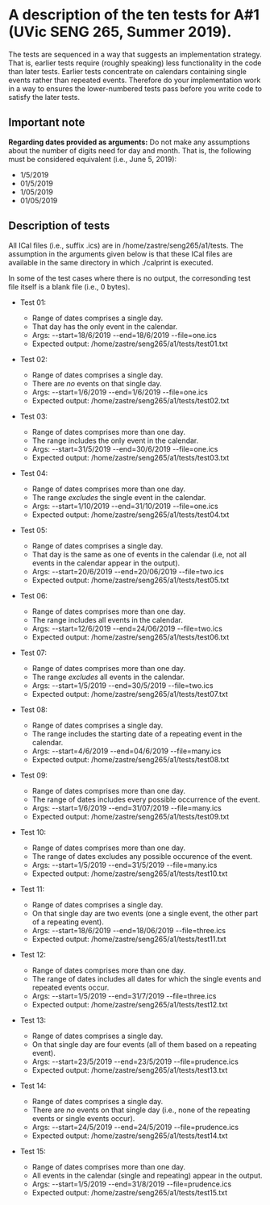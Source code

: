 # A description of the ten tests for A#1 (UVic SENG 265, Summer 2019).

The tests are sequenced in a way that suggests an implementation
strategy. That is, earlier tests require (roughly speaking) less
functionality in the code than later tests. Earlier tests concentrate
on calendars containing single events rather than repeated events.
Therefore do your implementation work in a way to ensures the
lower-numbered tests pass before you write code to satisfy the later
tests.


## Important note

**Regarding dates provided as arguments:** Do not make any
assumptions about the number of digits need for day and month. That
is, the following must be considered equivalent (i.e., June 5, 2019):
* 1/5/2019
* 01/5/2019
* 1/05/2019
* 01/05/2019


## Description of tests

All ICal files (i.e., suffix .ics) are in /home/zastre/seng265/a1/tests.
The assumption in the arguments given below is that these ICal files
are available in the same directory in which ./calprint is executed.

In some of the test cases where there is no output, the corresonding
test file itself is a blank file (i.e., 0 bytes).

* Test 01:
    * Range of dates comprises a single day.
    * That day has the only event in the calendar.
    * Args: --start=18/6/2019 --end=18/6/2019 --file=one.ics
    * Expected output: /home/zastre/seng265/a1/tests/test01.txt

* Test 02:
    * Range of dates comprises a single day.
    * There are _no_ events on that single day. 
    * Args: --start=1/6/2019 --end=1/6/2019 --file=one.ics
    * Expected output: /home/zastre/seng265/a1/tests/test02.txt

* Test 03:
    * Range of dates comprises more than one day.
    * The range includes the only event in the calendar.
    * Args: --start=31/5/2019 --end=30/6/2019 --file=one.ics
    * Expected output: /home/zastre/seng265/a1/tests/test03.txt

* Test 04:
    * Range of dates comprises more than one day.
    * The range _excludes_ the single event in the calendar.
    * Args: --start=1/10/2019 --end=31/10/2019 --file=one.ics
    * Expected output: /home/zastre/seng265/a1/tests/test04.txt

* Test 05:
    * Range of dates comprises a single day.
    * That day is the same as one of events in the calendar (i.e, 
      not all events in the calendar appear in the output).
    * Args: --start=20/6/2019 --end=20/06/2019 --file=two.ics
    * Expected output: /home/zastre/seng265/a1/tests/test05.txt

* Test 06:
    * Range of dates comprises more than one day.
    * The range includes all events in the calendar.
    * Args: --start=12/6/2019 --end=24/06/2019 --file=two.ics
    * Expected output: /home/zastre/seng265/a1/tests/test06.txt

* Test 07:
    * Range of dates comprises more than one day.
    * The range _excludes_ all events in the calendar.
    * Args: --start=1/5/2019 --end=30/5/2019 --file=two.ics
    * Expected output: /home/zastre/seng265/a1/tests/test07.txt

* Test 08:
    * Range of dates comprises a single day.
    * The range includes the starting date of a repeating
      event in the calendar.
    * Args: --start=4/6/2019 --end=04/6/2019 --file=many.ics
    * Expected output: /home/zastre/seng265/a1/tests/test08.txt

* Test 09:
    * Range of dates comprises more than one day.
    * The range of dates includes every possible occurrence of 
      the event.
    * Args: --start=1/6/2019 --end=31/07/2019 --file=many.ics
    * Expected output: /home/zastre/seng265/a1/tests/test09.txt

* Test 10:
    * Range of dates comprises more than one day.
    * The range of dates excludes any possible occurence of the event.
    * Args: --start=1/5/2019 --end=31/5/2019 --file=many.ics
    * Expected output: /home/zastre/seng265/a1/tests/test10.txt

* Test 11:
    * Range of dates comprises a single day.
    * On that single day are two events (one a single event, the
      other part of a repeating event).
    * Args: --start=18/6/2019 --end=18/06/2019 --file=three.ics
    * Expected output: /home/zastre/seng265/a1/tests/test11.txt

* Test 12:
    * Range of dates comprises more than one day.
    * The range of dates includes all dates for which the single 
      events and repeated events occur.
    * Args: --start=1/5/2019 --end=31/7/2019 --file=three.ics
    * Expected output: /home/zastre/seng265/a1/tests/test12.txt

* Test 13:
    * Range of dates comprises a single day.
    * On that single day are four events (all of them based on
      a repeating event).
    * Args: --start=23/5/2019 --end=23/5/2019 --file=prudence.ics
    * Expected output: /home/zastre/seng265/a1/tests/test13.txt

* Test 14:
    * Range of dates comprises a single day.
    * There are _no_ events on that single day (i.e., none of the
      repeating events or single events occur).
    * Args: --start=24/5/2019 --end=24/5/2019 --file=prudence.ics
    * Expected output: /home/zastre/seng265/a1/tests/test14.txt

* Test 15:
    * Range of dates comprises more than one day.
    * All events in the calendar (single and repeating) appear
      in the output.
    * Args: --start=1/5/2019 --end=31/8/2019 --file=prudence.ics
    * Expected output: /home/zastre/seng265/a1/tests/test15.txt

